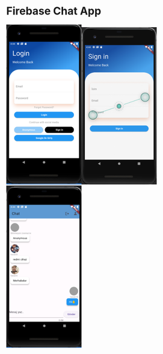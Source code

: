 # Firebase Chat App

<img src="images/chatapp.png" alt="ChatApp" width="200"><img src="images/chatapp1.png" alt="ChatApp" width="200">
<img src="images/chatapp2.png" alt="ChatApp" width="200">

